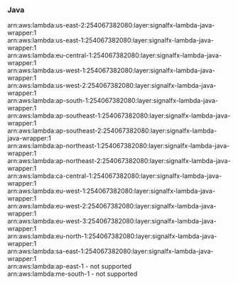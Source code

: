 <h3>Java</h3>  

arn:aws:lambda:us-east-2:254067382080:layer:signalfx-lambda-java-wrapper:1<br>
arn:aws:lambda:us-east-1:254067382080:layer:signalfx-lambda-java-wrapper:1<br>
arn:aws:lambda:eu-central-1:254067382080:layer:signalfx-lambda-java-wrapper:1<br>
arn:aws:lambda:us-west-1:254067382080:layer:signalfx-lambda-java-wrapper:1<br>
arn:aws:lambda:us-west-2:254067382080:layer:signalfx-lambda-java-wrapper:1<br>
arn:aws:lambda:ap-south-1:254067382080:layer:signalfx-lambda-java-wrapper:1<br>
arn:aws:lambda:ap-southeast-1:254067382080:layer:signalfx-lambda-java-wrapper:1<br>
arn:aws:lambda:ap-southeast-2:254067382080:layer:signalfx-lambda-java-wrapper:1<br>
arn:aws:lambda:ap-northeast-1:254067382080:layer:signalfx-lambda-java-wrapper:1<br>
arn:aws:lambda:ap-northeast-2:254067382080:layer:signalfx-lambda-java-wrapper:1<br>
arn:aws:lambda:ca-central-1:254067382080:layer:signalfx-lambda-java-wrapper:1<br>
arn:aws:lambda:eu-west-1:254067382080:layer:signalfx-lambda-java-wrapper:1<br>
arn:aws:lambda:eu-west-2:254067382080:layer:signalfx-lambda-java-wrapper:1<br>
arn:aws:lambda:eu-west-3:254067382080:layer:signalfx-lambda-java-wrapper:1<br>
arn:aws:lambda:eu-north-1:254067382080:layer:signalfx-lambda-java-wrapper:1<br>
arn:aws:lambda:sa-east-1:254067382080:layer:signalfx-lambda-java-wrapper:1<br>
arn:aws:lambda:ap-east-1 - not supported<br>
arn:aws:lambda:me-south-1 - not supported<br>


<!-- Note to maintainers: please be careful editing this file. 

